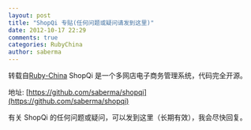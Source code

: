 ```yaml
---
layout: post
title: "ShopQi 专贴(任何问题或疑问请发到这里)"
date: 2012-10-17 22:29
comments: true
categories: RubyChina
author: saberma
---
```

转载自[Ruby-China](http://ruby-china.org/topics/2135)
ShopQi 是一个多网店电子商务管理系统，代码完全开源。

地址:
[https://github.com/saberma/shopqi](https://github.com/saberma/shopqi)

有关 ShopQi 的任何问题或疑问，可以发到这里（长期有效），我会尽快回复。
